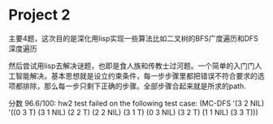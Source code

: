 # Project 2

主要4题，这次目的是深化用lisp实现一些算法比如二叉树的BFS广度遍历和DFS深度遍历

然后尝试用lisp去解决谜题，也即是食人族和传教士过河题。一个简单的入门门人工智能解决。基本思想就是设立约束条件，每一步步骤里都把错误不符合要求的选项都排除，那么每一步只剩下正确的步骤。全部步骤合起来就是所求的path.

分数 96.6/100:
hw2 test failed on the following test case:
(MC-DFS '(3 2 NIL) '((0 3 T) (3 1 NIL) (2 2 T) (2 2 NIL) (3 1 T) (0 3 NIL) (3 2 T) (1 1 NIL) (3 3 T)))
